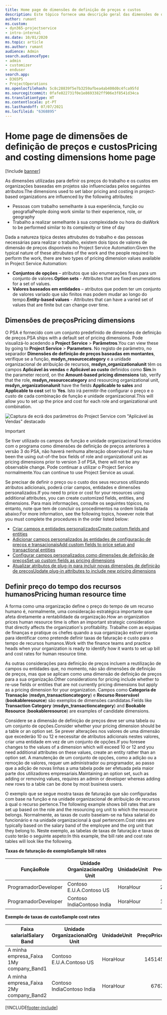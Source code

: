 ```yaml
---
title: Home page de dimensões de definição de preços e custos
description: Este tópico fornece uma descrição geral das dimensões de definição de preços.
author: rumant
ms.custom:
- dyn365-projectservice
- intro-internal
ms.date: 10/01/2020
ms.topic: article
ms.author: rumant
audience: Admin
search.audienceType:
- admin
- customizer
- enduser
search.app:
- D365PS
- ProjectOperations
ms.openlocfilehash: 5c8c28839f5e7b3259afbea4ab400d0c4fca95fd
ms.sourcegitcommit: 0fafe022731f0e1e8693382ff906e3f8541d34ca
ms.translationtype: HT
ms.contentlocale: pt-PT
ms.lasthandoff: 07/07/2021
ms.locfileid: "6368895"
---
```

# <a name="pricing-and-costing-dimensions-home-page"></a><span data-ttu-id="cee59-103">Home page de dimensões de definição de preços e custos</span><span class="sxs-lookup"><span data-stu-id="cee59-103">Pricing and costing dimensions home page</span></span>

[!include [banner](../includes/psa-now-project-operations.md)]

<span data-ttu-id="cee59-104">As dimensões utilizadas para definir os preços do trabalho e os custos em organizações baseadas em projetos são influenciadas pelos seguintes atributos:</span><span class="sxs-lookup"><span data-stu-id="cee59-104">The dimensions used to set labor pricing and costing in project-based organizations are influenced by the following attributes:</span></span>

- <span data-ttu-id="cee59-105">Pessoas com trabalho semelhante à sua experiência, função ou geografia</span><span class="sxs-lookup"><span data-stu-id="cee59-105">People doing work similar to their experience, role, or geography</span></span>
- <span data-ttu-id="cee59-106">Trabalho a realizar semelhante à sua complexidade ou hora do dia</span><span class="sxs-lookup"><span data-stu-id="cee59-106">Work to be performed similar to its complexity or time of day</span></span>

<span data-ttu-id="cee59-107">Dada a natureza típica destes attrubutes do trabalho e das pessoas necessárias para realizar o trabalho, existem dois tipos de valores de dimensão de preços disponíveis no Project Service Automation:</span><span class="sxs-lookup"><span data-stu-id="cee59-107">Given the typical nature of these attrubutes of the work and the people required to perform the work, there are two types of pricing dimension values available in Project Service Automation:</span></span> 

- <span data-ttu-id="cee59-108">**Conjuntos de opções** – atributos que são enumerações fixas para um conjunto de valores.</span><span class="sxs-lookup"><span data-stu-id="cee59-108">**Option sets** - Attributes that are fixed enumerations for a set of values.</span></span>
- <span data-ttu-id="cee59-109">**Valores baseados em entidades** – atributos que podem ter um conjunto de valores variado que são finitos mas podem mudar ao longo do tempo.</span><span class="sxs-lookup"><span data-stu-id="cee59-109">**Entity-based values** - Attributes that can have a varied set of values that are finite but can change over time.</span></span>

## <a name="pricing-dimensions"></a><span data-ttu-id="cee59-110">Dimensões de preços</span><span class="sxs-lookup"><span data-stu-id="cee59-110">Pricing dimensions</span></span>

<span data-ttu-id="cee59-111">O PSA é fornecido com um conjunto predefinido de dimensões de definição de preços.</span><span class="sxs-lookup"><span data-stu-id="cee59-111">PSA ships with a default set of pricing dimensions.</span></span> <span data-ttu-id="cee59-112">Pode visualizá-lo acedendo a **Project Service** > **Parâmetros**.</span><span class="sxs-lookup"><span data-stu-id="cee59-112">You can view these by going to **Project Service** > **Parameters**.</span></span> <span data-ttu-id="cee59-113">No registo de parâmetro, no separador **Dimensões de definição de preços baseadas em montantes**, verifique se a função, **msdyn_resourcecategory** e a unidade organizacional de atribuição de recursos, **msdyn_organizationalunit** têm os campos **Aplicável às vendas** e **Aplicável ao custo** definidos como **Sim**.</span><span class="sxs-lookup"><span data-stu-id="cee59-113">In the parameter record, on the **Amount-based pricing dimensions** tab, verify that the role, **msdyn_resourcecategory** and resourcing organizational unit, **msdyn_organizationalunit** have the fields **Applicable to sales** and **Applicable to cost** set to **Yes**.</span></span> <span data-ttu-id="cee59-114">Isto irá permitir-lhe configurar o preço e o custo de cada combinação de função e unidade organizacional.</span><span class="sxs-lookup"><span data-stu-id="cee59-114">This will allow you to set up the price and cost for each role and organizational unit combination.</span></span>

![Captura de ecrã dos parâmetros do Project Service com "Aplicável às Vendas" destacado](media/PS-OOB-parameters.png)

> [!IMPORTANT]
> <span data-ttu-id="cee59-116">Se tiver utilizado os campos de função e unidade organizacional fornecidos com o programa como dimensões de definição de preços anteriores à versão 3 do PSA, não haverá nenhuma alteração observável.</span><span class="sxs-lookup"><span data-stu-id="cee59-116">If you have been the using out-of-the box fields of role and organizational unit as pricing dimensions prior to version 3 of PSA, there will not be any observable change.</span></span> <span data-ttu-id="cee59-117">Pode continuar a utilizar o Project Service normalmente.</span><span class="sxs-lookup"><span data-stu-id="cee59-117">You can continue to use Project Service as usual.</span></span> 

<span data-ttu-id="cee59-118">Se precisar de definir o preço ou o custo dos seus recursos utilizando atributos adicionais, poderá criar campos, entidades e dimensões personalizados.</span><span class="sxs-lookup"><span data-stu-id="cee59-118">If you need to price or cost for your resources using additional attributes, you can create customized fields, entities, and dimensions.</span></span> <span data-ttu-id="cee59-119">Para mais informações, consulte os seguintes tópicos, no entanto, note que tem de concluir os procedimentos na ordem listada abaixo:</span><span class="sxs-lookup"><span data-stu-id="cee59-119">For more information, see the following topics, however note that you must complete the procedures in the order listed below:</span></span>

- [<span data-ttu-id="cee59-120">Criar campos e entidades personalizados</span><span class="sxs-lookup"><span data-stu-id="cee59-120">Create custom fields and entities</span></span>](create-custom-fields-entities.md)
- [<span data-ttu-id="cee59-121">Adicionar campos personalizados às entidades de configuração de preços e transacionais</span><span class="sxs-lookup"><span data-stu-id="cee59-121">Add custom fields to price setup and transactional entities</span></span>](field-references.md)
- [<span data-ttu-id="cee59-122">Configurar campos personalizados como dimensões de definição de preços</span><span class="sxs-lookup"><span data-stu-id="cee59-122">Set up custom fields as pricing dimensions</span></span>](set-up-pricing-dimensions.md)
- [<span data-ttu-id="cee59-123">Atualizar atributos de plug-in para incluir novas dimensões de definição de preços</span><span class="sxs-lookup"><span data-stu-id="cee59-123">Update plug-in attributes to include new pricing dimensions</span></span>](update-plug-in-attributes.md)

## <a name="pricing-human-resource-time"></a><span data-ttu-id="cee59-124">Definir preço do tempo dos recursos humanos</span><span class="sxs-lookup"><span data-stu-id="cee59-124">Pricing human resource time</span></span>
<span data-ttu-id="cee59-125">A forma como uma organização define o preço do tempo de um recurso humano é, normalmente, uma consideração estratégica importante que afeta diretamente a rentabilidade da organização.</span><span class="sxs-lookup"><span data-stu-id="cee59-125">How an organization prices human resource time is often an important strategic consideration that directly affects the organization's profitability.</span></span> <span data-ttu-id="cee59-126">Trabalhe com as equipas de finanças e pratique os chefes quando a sua organização estiver pronta para identificar como pretende definir taxas de faturação e custo para o tempo de recursos humanos.</span><span class="sxs-lookup"><span data-stu-id="cee59-126">Work with the finance teams and practice heads when your organization is ready to identify how it wants to set up bill and cost rates for human resource time.</span></span>

<span data-ttu-id="cee59-127">As outras considerações para definição de preços incluem a reutilização de campos ou entidades que, no momento, não são dimensões de definição de preços, mas que se aplicam como uma dimensão de definição de preços para a sua organização.</span><span class="sxs-lookup"><span data-stu-id="cee59-127">Other considerations for pricing include whether to re-use fields or entities that are not currently pricing dimensions but apply as a pricing dimension for your organization.</span></span> <span data-ttu-id="cee59-128">Campos como **Categoria de Transação** (**msdyn_transactioncategory**) e **Recurso Reservável** (**bookableresource**) são exemplos de dimensões candidatas.</span><span class="sxs-lookup"><span data-stu-id="cee59-128">Fields like **Transaction Category** (**msdyn_transactioncategory**) and **Bookable Resource** (**bookableresource**) are examples of candidate dimensions.</span></span> 

<span data-ttu-id="cee59-129">Considere se a dimensão de definição de preços deve ser uma tabela ou um conjunto de opções.</span><span class="sxs-lookup"><span data-stu-id="cee59-129">Consider whether your pricing dimension should be a table or an option set.</span></span> <span data-ttu-id="cee59-130">Se prever alterações nos valores de uma dimensão que excederão 10 ou 12 e necessitar de atributos adicionais nestes valores, criar uma entidade em vez de um conjunto de opções.</span><span class="sxs-lookup"><span data-stu-id="cee59-130">If you foresee changes to the values of a dimension which will exceed 10 or 12 and you need additional attributes on these values, create an entity rather than an option set.</span></span> <span data-ttu-id="cee59-131">A manutenção de um conjunto de opções, como a adição ou a remoção de valores, requer um administrador ou programador, ao passo que a adição de novas linhas a uma tabela pode ser efetuada pela maior parte dos utilizadores empresariais.</span><span class="sxs-lookup"><span data-stu-id="cee59-131">Maintaining an option set, such as adding or removing values, requires an admin or developer whereas adding new rows to a table can be done by most business users.</span></span>

<span data-ttu-id="cee59-132">O exemplo que se segue mostra taxas de faturação que são configuradas com base na função e na unidade organizacional de atribuição de recursos à qual o recurso pertence.</span><span class="sxs-lookup"><span data-stu-id="cee59-132">The following example shows bill rates that are set up based on the role and the resourcing org unit to which the resource belongs.</span></span> <span data-ttu-id="cee59-133">Normalmente, as taxas de custo baseiam-se na faixa salarial do funcionário e na unidade organizacional à qual pertencem.</span><span class="sxs-lookup"><span data-stu-id="cee59-133">Cost rates are typically based on the salary band of the employee and the org unit that they belong to.</span></span> <span data-ttu-id="cee59-134">Neste exemplo, as tabelas de taxas de faturação e taxas de custo terão o seguinte aspeto:</span><span class="sxs-lookup"><span data-stu-id="cee59-134">In this example, the bill rate and cost rate tables will look like the following.</span></span>

<span data-ttu-id="cee59-135">**Taxas de faturação de exemplo**</span><span class="sxs-lookup"><span data-stu-id="cee59-135">**Sample bill rates**</span></span>

| <span data-ttu-id="cee59-136">Função</span><span class="sxs-lookup"><span data-stu-id="cee59-136">Role</span></span>        | <span data-ttu-id="cee59-137">Unidade Organizacional</span><span class="sxs-lookup"><span data-stu-id="cee59-137">Org Unit</span></span>    |<span data-ttu-id="cee59-138">Unidade</span><span class="sxs-lookup"><span data-stu-id="cee59-138">Unit</span></span>      |<span data-ttu-id="cee59-139">Preço</span><span class="sxs-lookup"><span data-stu-id="cee59-139">Price</span></span>      |<span data-ttu-id="cee59-140">Moeda</span><span class="sxs-lookup"><span data-stu-id="cee59-140">Currency</span></span>  |
| ------------|-------------|----------|----------:|----------|
| <span data-ttu-id="cee59-141">Programador</span><span class="sxs-lookup"><span data-stu-id="cee59-141">Developer</span></span>   | <span data-ttu-id="cee59-142">Contoso E.U.A.</span><span class="sxs-lookup"><span data-stu-id="cee59-142">Contoso US</span></span>  |<span data-ttu-id="cee59-143">Hora</span><span class="sxs-lookup"><span data-stu-id="cee59-143">Hour</span></span> | <span data-ttu-id="cee59-144">200</span><span class="sxs-lookup"><span data-stu-id="cee59-144">200</span></span>|<span data-ttu-id="cee59-145">USD</span><span class="sxs-lookup"><span data-stu-id="cee59-145">USD</span></span>     |
| <span data-ttu-id="cee59-146">Programador</span><span class="sxs-lookup"><span data-stu-id="cee59-146">Developer</span></span>   | <span data-ttu-id="cee59-147">Contoso India</span><span class="sxs-lookup"><span data-stu-id="cee59-147">Contoso India</span></span> |<span data-ttu-id="cee59-148">Hora</span><span class="sxs-lookup"><span data-stu-id="cee59-148">Hour</span></span>|   <span data-ttu-id="cee59-149">112</span><span class="sxs-lookup"><span data-stu-id="cee59-149">112</span></span>|<span data-ttu-id="cee59-150">USD</span><span class="sxs-lookup"><span data-stu-id="cee59-150">USD</span></span>     |


<span data-ttu-id="cee59-151">**Exemplo de taxas de custo**</span><span class="sxs-lookup"><span data-stu-id="cee59-151">**Sample cost rates**</span></span>

| <span data-ttu-id="cee59-152">Faixa salarial</span><span class="sxs-lookup"><span data-stu-id="cee59-152">Salary Band</span></span>     | <span data-ttu-id="cee59-153">Unidade Organizacional</span><span class="sxs-lookup"><span data-stu-id="cee59-153">Org Unit</span></span>    |<span data-ttu-id="cee59-154">Unidade</span><span class="sxs-lookup"><span data-stu-id="cee59-154">Unit</span></span>      |<span data-ttu-id="cee59-155">Preço</span><span class="sxs-lookup"><span data-stu-id="cee59-155">Price</span></span>      |<span data-ttu-id="cee59-156">Moeda</span><span class="sxs-lookup"><span data-stu-id="cee59-156">Currency</span></span>  |
| ----------------|-------------|----------|----------:|----------|
| <span data-ttu-id="cee59-157">A minha empresa_Faixa 1</span><span class="sxs-lookup"><span data-stu-id="cee59-157">My company_Band1</span></span> | <span data-ttu-id="cee59-158">Contoso E.U.A.</span><span class="sxs-lookup"><span data-stu-id="cee59-158">Contoso US</span></span>  |<span data-ttu-id="cee59-159">Hora</span><span class="sxs-lookup"><span data-stu-id="cee59-159">Hour</span></span> | <span data-ttu-id="cee59-160">145</span><span class="sxs-lookup"><span data-stu-id="cee59-160">145</span></span>|<span data-ttu-id="cee59-161">USD</span><span class="sxs-lookup"><span data-stu-id="cee59-161">USD</span></span>     |
| <span data-ttu-id="cee59-162">A minha empresa_Faixa 2</span><span class="sxs-lookup"><span data-stu-id="cee59-162">My company_Band2</span></span> | <span data-ttu-id="cee59-163">Contoso India</span><span class="sxs-lookup"><span data-stu-id="cee59-163">Contoso India</span></span> |<span data-ttu-id="cee59-164">Hora</span><span class="sxs-lookup"><span data-stu-id="cee59-164">Hour</span></span>|   <span data-ttu-id="cee59-165">67</span><span class="sxs-lookup"><span data-stu-id="cee59-165">67</span></span>|<span data-ttu-id="cee59-166">USD</span><span class="sxs-lookup"><span data-stu-id="cee59-166">USD</span></span>     |


[!INCLUDE[footer-include](../includes/footer-banner.md)]